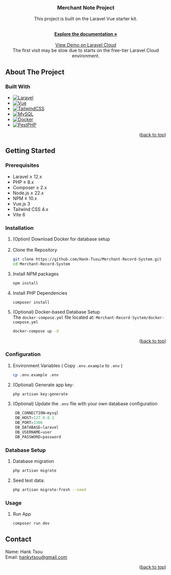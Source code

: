 

<div align="center">

<h3 align="center">Merchant Note Project</h3>
  <p>This project is built on the Laravel Vue starter kit.</p>
  <p align="center">
    <br />
    <a href="https://fluttering-mountain-f82.notion.site/Assessment-Documentation-213c56aa362b80c29dd5ce69e6498bf0"><strong>Explore the documentation »</strong></a>
    <br />
    <br />
    <a href="https://merchant-record-system-main-xztxnx.laravel.cloud/login">View Demo on Laravel Cloud </a>
    <br />
    The first visit may be slow due to starts on the free-tier Laravel Cloud environment.
  </p>
</div>


## About The Project

### Built With

* [![Laravel][Laravel.com]][Laravel-url]
* [![Vue][Vue.js]][Vue-url]
* [![TailwindCSS][TailwindCSS.com]][TailwindCSS-url]
* [![MySQL][MySQL.com]][MySQL-url]
* [![Docker][Docker.com]][Docker-url]
* [![PestPHP][PestPHP.com]][PestPHP-url]


<p align="right">(<a href="#readme-top">back to top</a>)</p>



<!-- GETTING STARTED -->
## Getting Started



### Prerequisites
* Laravel ≥ 12.x
* PHP ≥ 8.x
* Composer ≥ 2.x
* Node.js ≥ 22.x
* NPM ≥ 10.x
* Vue.js 3
* Tailwind CSS 4.x
* Vite 6


### Installation

1. (Option) Download Docker for database setup
   <br /><br />
2. Clone the Repository
   ```sh
   git clone https://github.com/Hank-Tsou/Merchant-Record-System.git
   cd Merchant-Record-System
   ```
3. Install NPM packages
   ```sh
   npm install
   ```
4. Install PHP Dependencies
   ```sh
   composer install
   ```
5. (Optional) Docker-based Database Setup<br />
   The `docker-compose.yml` file located at: `Merchant-Record-System/docker-compose.yml`<br />
   ```sh
   docker-compose up -d
   ```

<p align="right">(<a href="#readme-top">back to top</a>)</p>



### Configuration

1. Environment Variables ( Copy `.env.example` to `.env` )
   ```sh
   cp .env.example .env
   ```
2. (Optional) Generate app key:
   ```sh
   php artisan key:generate
   ```
3. (Optional) Update the `.env` file with your own database configuration
   ```js
    DB_CONNECTION=mysql
    DB_HOST=127.0.0.1
    DB_PORT=3306
    DB_DATABASE=laravel
    DB_USERNAME=user
    DB_PASSWORD=password
   ```


### Database Setup

1. Database migration
   ```sh
   php artisan migrate
   ```
2. Seed test data:
   ```sh
   php artisan migrate:fresh --seed
   ```
   
### Usage

1. Run App
   ```sh
   composer run dev
   ```

<!-- CONTACT -->
## Contact

Name: Hank Tsou <br />
Email: hankytsou@gmail.com

<p align="right">(<a href="#readme-top">back to top</a>)</p>


<!-- MARKDOWN LINKS & IMAGES -->
<!-- https://www.markdownguide.org/basic-syntax/#reference-style-links -->
[contributors-shield]: https://img.shields.io/github/contributors/othneildrew/Best-README-Template.svg?style=for-the-badge
[contributors-url]: https://github.com/othneildrew/Best-README-Template/graphs/contributors
[forks-shield]: https://img.shields.io/github/forks/othneildrew/Best-README-Template.svg?style=for-the-badge
[forks-url]: https://github.com/othneildrew/Best-README-Template/network/members
[stars-shield]: https://img.shields.io/github/stars/othneildrew/Best-README-Template.svg?style=for-the-badge
[stars-url]: https://github.com/othneildrew/Best-README-Template/stargazers
[issues-shield]: https://img.shields.io/github/issues/othneildrew/Best-README-Template.svg?style=for-the-badge
[issues-url]: https://github.com/othneildrew/Best-README-Template/issues
[license-shield]: https://img.shields.io/github/license/othneildrew/Best-README-Template.svg?style=for-the-badge
[license-url]: https://github.com/othneildrew/Best-README-Template/blob/master/LICENSE.txt
[linkedin-shield]: https://img.shields.io/badge/-LinkedIn-black.svg?style=for-the-badge&logo=linkedin&colorB=555
[linkedin-url]: https://linkedin.com/in/othneildrew
[product-screenshot]: images/screenshot.png
[Next.js]: https://img.shields.io/badge/next.js-000000?style=for-the-badge&logo=nextdotjs&logoColor=white
[Next-url]: https://nextjs.org/
[React.js]: https://img.shields.io/badge/React-20232A?style=for-the-badge&logo=react&logoColor=61DAFB
[React-url]: https://reactjs.org/
[Vue.js]: https://img.shields.io/badge/Vue.js-35495E?style=for-the-badge&logo=vuedotjs&logoColor=4FC08D
[Vue-url]: https://vuejs.org/
[Angular.io]: https://img.shields.io/badge/Angular-DD0031?style=for-the-badge&logo=angular&logoColor=white
[Angular-url]: https://angular.io/
[Svelte.dev]: https://img.shields.io/badge/Svelte-4A4A55?style=for-the-badge&logo=svelte&logoColor=FF3E00
[Svelte-url]: https://svelte.dev/
[Laravel.com]: https://img.shields.io/badge/Laravel-FF2D20?style=for-the-badge&logo=laravel&logoColor=white
[Laravel-url]: https://laravel.com
[Bootstrap.com]: https://img.shields.io/badge/Bootstrap-563D7C?style=for-the-badge&logo=bootstrap&logoColor=white
[Bootstrap-url]: https://getbootstrap.com
[JQuery.com]: https://img.shields.io/badge/jQuery-0769AD?style=for-the-badge&logo=jquery&logoColor=white
[JQuery-url]: https://jquery.com
[Vue.js]: https://img.shields.io/badge/Vue.js-35495E?style=for-the-badge&logo=vue.js&logoColor=4FC08D
[Vue-url]: https://vuejs.org/

[Laravel.com]: https://img.shields.io/badge/Laravel-F72C1F?style=for-the-badge&logo=laravel&logoColor=white
[Laravel-url]: https://laravel.com/

[TailwindCSS.com]: https://img.shields.io/badge/TailwindCSS-38B2AC?style=for-the-badge&logo=tailwind-css&logoColor=white
[TailwindCSS-url]: https://tailwindcss.com/

[MySQL.com]: https://img.shields.io/badge/MySQL-00758F?style=for-the-badge&logo=mysql&logoColor=white
[MySQL-url]: https://www.mysql.com/

[Docker.com]: https://img.shields.io/badge/Docker-2496ED?style=for-the-badge&logo=docker&logoColor=white
[Docker-url]: https://www.docker.com/

[PestPHP.com]: https://img.shields.io/badge/Pest%20PHP-800080?style=for-the-badge&logo=php&logoColor=white
[PestPHP-url]: https://pestphp.com/
